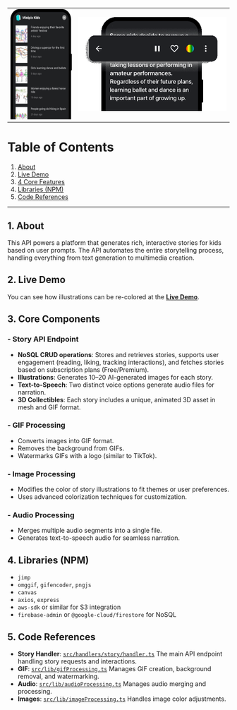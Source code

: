 <div align="center">
  <table>
    <tr>
      <td align="center">
        <img src="src/assets/ui-screenshots/phone-homepage.png" alt="Web App Preview" height="250px">
      </td>
      <td align="center">
        <img src="src/assets/ui-screenshots/narration.png" alt="App Overview" width="400px">
      </td>
    </tr>
  </table>
</div>

# Table of Contents
1. [About](#about)
2. [Live Demo](#live-demo-of-colorization)  
3. [4 Core Features](#4-core-features)  
4. [Libraries (NPM)](#libraries-npm)  
5. [Code References](#code-references)  

---

## 1. About
This API powers a platform that generates rich, interactive stories for kids based on user prompts. The API automates the entire storytelling process, handling everything from text generation to multimedia creation.

## 2. Live Demo
You can see how illustrations can be re-colored at the [**Live Demo**](https://nq-portfolio.com/recoloring/demo).

## 3. Core Components

### - Story API Endpoint
  - **NoSQL CRUD operations**: Stores and retrieves stories, supports user engagement (reading, liking, tracking interactions), and fetches stories based on subscription plans (Free/Premium).
  - **Illustrations**: Generates 10–20 AI-generated images for each story.
  - **Text-to-Speech**: Two distinct voice options generate audio files for narration.
  - **3D Collectibles**: Each story includes a unique, animated 3D asset in mesh and GIF format.

### - GIF Processing
  - Converts images into GIF format.
  - Removes the background from GIFs.
  - Watermarks GIFs with a logo (similar to TikTok).

### - Image Processing
  - Modifies the color of story illustrations to fit themes or user preferences.
  - Uses advanced colorization techniques for customization.

### - Audio Processing
  - Merges multiple audio segments into a single file.
  - Generates text-to-speech audio for seamless narration.

## 4. Libraries (NPM)
- `jimp`
- `omggif`, `gifencoder`, `pngjs`
- `canvas`
- `axios`, `express`
- `aws-sdk` or similar for S3 integration
- `firebase-admin` or `@google-cloud/firestore` for NoSQL

## 5. Code References
- **Story Handler**: [`src/handlers/story/handler.ts`](./src/handlers/story/handler.ts) The main API endpoint handling story requests and interactions.
- **GIF**: [`src/lib/gifProcessing.ts`](./src/lib/gifProcessing.ts) Manages GIF creation, background removal, and watermarking.
- **Audio**: [`src/lib/audioProcessing.ts`](./src/lib/audioProcessing.ts) Manages audio merging and processing.
- **Images**: [`src/lib/imageProcessing.ts`](./src/lib/imageProcessing.ts)  Handles image color adjustments.

